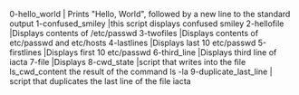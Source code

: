 0-hello_world | Prints "Hello, World", followed by a new line to the standard output
1-confused_smiley |this script displays confused smiley
2-hellofile |Displays contents of /etc/passwd
3-twofiles |Displays contents of etc/passwd and etc/hosts
4-lastlines |Displays last 10 etc/passwd
5-firstlines |Displays first 10 etc/passwd
6-third_line |Displays third line of iacta
7-file |Displays
8-cwd_state |script that writes into the file ls_cwd_content the result of the command ls -la
9-duplicate_last_line | script that duplicates the last line of the file iacta
